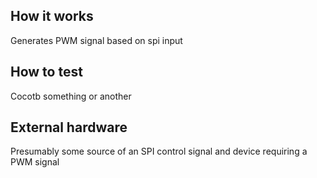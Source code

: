 <!---

This file is used to generate your project datasheet. Please fill in the information below and delete any unused
sections.

You can also include images in this folder and reference them in the markdown. Each image must be less than
512 kb in size, and the combined size of all images must be less than 1 MB.
-->

## How it works

Generates PWM signal based on spi input

## How to test

Cocotb something or another

## External hardware

Presumably some source of an SPI control signal and device requiring a PWM signal

